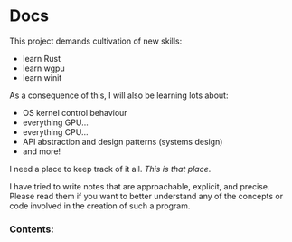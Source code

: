 # Docs
  
This project demands cultivation of new skills:  
- learn Rust
- learn wgpu
- learn winit

As a consequence of this, I will also be learning lots about:
- OS kernel control behaviour
- everything GPU...
- everything CPU...
- API abstraction and design patterns (systems design)
- and more!
  
I need a place to keep track of it all. *This is that place*.

I have tried to write notes that are approachable, explicit, and precise. Please read them if you want to better understand any of the concepts or code involved in the creation of such a program.

### Contents: